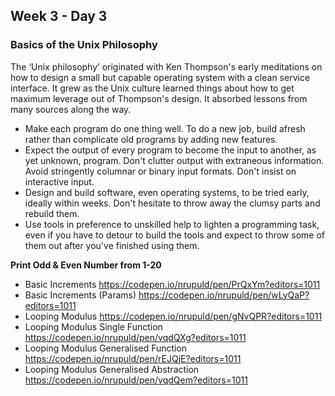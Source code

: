 ## Week 3 - Day 3

### Basics of the Unix Philosophy

The ‘Unix philosophy’ originated with Ken Thompson's early meditations on how to design a small but capable operating system with a clean service interface. It grew as the Unix culture learned things about how to get maximum leverage out of Thompson's design. It absorbed lessons from many sources along the way.

- Make each program do one thing well. To do a new job, build afresh rather than complicate old programs by adding new features.
- Expect the output of every program to become the input to another, as yet unknown, program. Don't clutter output with extraneous information. Avoid stringently columnar or binary input formats. Don't insist on interactive input.
- Design and build software, even operating systems, to be tried early, ideally within weeks. Don't hesitate to throw away the clumsy parts and rebuild them.
- Use tools in preference to unskilled help to lighten a programming task, even if you have to detour to build the tools and expect to throw some of them out after you've finished using them.



**Print Odd & Even Number from 1-20**

- Basic Increments https://codepen.io/nrupuld/pen/PrQxYm?editors=1011
- Basic Increments (Params) https://codepen.io/nrupuld/pen/wLyQaP?editors=1011
- Looping Modulus https://codepen.io/nrupuld/pen/gNvQPR?editors=1011
- Looping Modulus Single Function https://codepen.io/nrupuld/pen/vqdQXg?editors=1011
- Looping Modulus Generalised Function https://codepen.io/nrupuld/pen/rEJQjE?editors=1011
- Looping Modulus Generalised Abstraction https://codepen.io/nrupuld/pen/vqdQem?editors=1011
